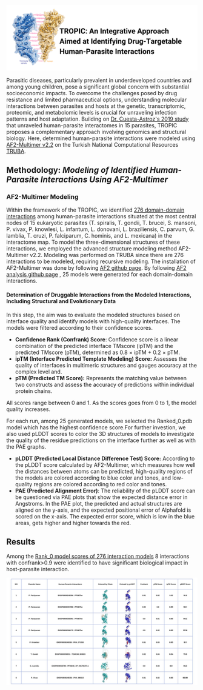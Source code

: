 <img width="1099" alt="github-title" src="Title-Tropic.png">

Parasitic diseases, particularly prevalent in underdeveloped countries and among young children, pose a significant global concern with substantial socioeconomic impacts. To overcome the challenges posed by drug resistance and limited pharmaceutical options, understanding molecular interactions between parasites and hosts at the genetic, transcriptomic, proteomic, and metabolomic levels is crucial for unraveling infection patterns and host adaptation. Building on [Dr. Cuesta-Astroz's 2019 study](https://www.ncbi.nlm.nih.gov/pmc/articles/PMC6381214/) that unraveled human-parasite interactomes in 15 parasites, TROPIC proposes a complementary approach involving genomics and structural biology. Here, determined human-parasite interactions were modeled using [AF2-Multimer v2.2](https://www.biorxiv.org/content/10.1101/2021.10.04.463034v1) on the Turkish National Computational Resources [TRUBA](https://www.truba.gov.tr/).

## Methodology: _Modeling of Identified Human-Parasite Interactions Using AF2-Multimer_

### AF2-Multimer Modeling

Within the framework of the TROPIC, we identified [276 domain-domain interactions](https://github.com/beyzakaynarca/TROPIC/blob/main/Determined-human-parasite-interactions.txt) among human-parasite interactions situated at the most central nodes of 15 eukaryotic parasites (T. spiralis, T. gondii, T. brucei, S. mansoni, P. vivax, P. knowlesi, L. infantum, L. donovani, L. braziliensis, C. parvum, G. lamblia, T. cruzi, P. falciparum, C. hominis, and L. mexicana) in the interactome map. To model the three-dimensional structures of these interactions, we employed the advanced structure modeling method AF2-Multimer v2.2. Modeling was performed on TRUBA since there are 276 interactions to be modeled, requiring recursive modeling. The installation of AF2-Multimer was done by following [AF2 github page](https://github.com/google-deepmind/alphafold). 
By following [AF2 analysis github page](https://github.com/grandrea/Alphafold-analysis) ,  25 models were generated for each domain-domain interactions.


#### Determination of Druggable Interactions from the Modeled Interactions, Including Structural and Evolutionary Data

In this step, the aim was to evaluate the modeled structures based on interface quality and identify models with high-quality interfaces. The models were filtered according to their confidence scores. 
- **Confidence Rank (Confrank) Score**: Confidence score is a linear combination of the predicted interface TMscore (ipTM) and the predicted TMscore (pTM), determined as 0.8 × ipTM + 0.2 × pTM. 
- **ipTM (Interface Predicted Template Modeling) Score:** Assesses the quality of interfaces in multimeric structures and gauges accuracy at the complex level and. 
- **pTM (Predicted TM Score):** Represents the matching value between two constructs and assess the accuracy of predictions within individual protein chains.

All scores range between 0 and 1. As the scores goes from 0 to 1, the model quality increases.

For each run, among 25 generated models, we selected the Ranked_0.pdb model which has the highest confidence score.For further investion, we also used pLDDT scores to color the 3D structures of models to investigate the quality of the residue predictions on the interface further as well as with the PAE graphs.

- **pLDDT (Predicted Local Distance Difference Test) Score:** According to the pLDDT score calculated by AF2-Multimer, which measures how well the distances between atoms can be predicted, high-quality regions of the models are colored according to blue color and tones, and low-quality regions are colored according to red color and tones.
- **PAE (Predicted Alignment Error)**: The reliability of the pLDDT score can be questioned via PAE plots that show the expected distance error in Angstroms. In the PAE plot, the predicted and actual structures are aligned on the y-axis, and the expected positional error of Alphafold is scored on the x-axis. The expected error score, which is low in the blue areas, gets higher and higher towards the red.


## Results
Among the [Rank_0 model scores of 276 interaction models](TROPIC-AF2-results.csv) 8 interactions with confrank>0.9 were identified to have significant biological impact in host-parasite interaction.

![tropic-final-candidates](tropic-final-candidates.jpeg)

